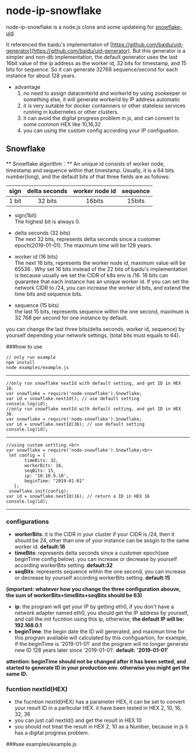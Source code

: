 node-ip-snowflake
==============

node-ip-snowflake is a node.js clone and some updateing for [snowflake-uid](https://github.com/johnhuang-cn/snowflake-uid).

It referenced the baidu's implementaton of [https://github.com/baidu/uid-generator](https://github.com/baidu/uid-generator).  But this generator is a simpler and non-db implementation, the default generator uses the last 16bit value of the ip address as the worker id, 32 bits for timestamp, and 15 bits for sequence. So it can generate 32768 sequence/second for each instance for about 128 years.

- advantage
  1. no need to assign datacenterId and workerId by using zookeeper or something else, it will generate workerId by IP address automatic
  2. it is very suitable for docker containners or other stateless services running in kubernetes or other clusters.
  3. it can avoid the digital progress problem in js, and can convert to some common HEX like 10,16,32
  4. you can using the custom config according your IP configuation.


## Snowflake

\*\* Snowflake algorithm：\*\* An unique id consists of worker node, timestamp and sequence within that timestamp. Usually, it is a 64 bits number\(long\), and the default bits of that three fields are as follows:

| sign | delta seconds | worker node id | sequence |
| :---: | :---: | :---: | :---: |
| 1 bit | 32 bits | 16bits | 15bits |

* sign\(1bit\)  
  The highest bit is always 0.

* delta seconds \(32 bits\)  
  The next 32 bits, represents delta seconds since a customer epoch\(2019-01-01\). The maximum time will be 128 years.

* worker id \(16 bits\)  
  The next 16 bits, represents the worker node id, maximum value will be 65536
. Why set 16 bits instead of the 22 bits of baidu's implementation is because usually we set the CIDR of k8s env is /16. 16 bits can guarantee that each instance has an unique worker id. If you can set the network CIDR to /24, you can increase the worker id bits, and extend the time bits and sequence bits.

* sequence \(15 bits\)  
  the last 15 bits, represents sequence within the one second, maximum is 32 768
 per second for one instance by default.


you can change the last three bits(delta seconds,  worker id, sequence) by yourself depending your network settings, (total bits must equals to 64).


###how to use
```
// only run example
npm install
node examples/example.js
```

--------------------------
```
//only run snowflake nextId with default setting, and get ID in HEX 10.
var snowflake = require('node-snowflake').Snowflake;
var id = snowflake.nextId(); // use default setting
console.log(id);
//only run snowflake nextId with default setting, and get ID in HEX 36. 
var snowflake = require('node-snowflake').Snowflake;
var id = snowflake.nextId(36); // use default setting
console.log(id);
```

---------------------------
```
//using custom settting.<br>
var snowflake = require('node-snowflake').Snowflake;<br>
 let config = {
       timeBits: 32,
       workerBits: 16,
       seqBits: 15,
       ip: '10.10.9.10',
       beginTime: "2019-01-01"
   };
 snowflake.init(config);
var id = snowflake.nextId(16); // return a ID in HEX 16
console.log(id);
```

----------------------------

### configurations
- **workerBits**: it is the CIDR in your cluster if your CIDR is /24, then it should be 24, other than one of your instance can be assgin to the same worker id. **default:16**
- **timeBits**: represents delta seconds since a customer epoch(see beginTime config below). you can increase or decrease by yourself according workerBits setting. **default:32**
- **seqBits**: represents sequence within the one second, you can increase or decrease by yourself according workerBits setting. **default:15**

**(important: whatever how you change the three configuration abouve, the sum of  workerBits+timeBits+seqBits should be 63)**

- **ip**: the program will get your IP by getting eth0, if you don't have a network adapter named eth0, you should get the IP address by yourself, and call the init fucntion using this ip, otherwise, **the default IP will be: 192.168.0.1**
- **beginTime**: the begin date the ID will generated, and maximun time for this program available will calculated by this configuartion, for example, if the beginTime is '2019-01-01' and the program will no longer generate new ID 128 years later since '2019-01-01'. **default: '2019-01-01'**

**attention: beginTime should not be changed after it has been setted, and started to generate ID in your production env. otherwise you might get the same ID.**

### fucntion nextId(HEX)
- the fucntion nextId(HEX) has a parameter HEX, it can be set to convert your result ID in a particular HEX. it have been tested in HEX 2, 10, 16, 32, 36
- you can just call nextId() and get the result in HEX 10
- you should not treat the result in HEX 2, 10 as a Number, because in js it has a digital progress problem.

###see examples/example.js